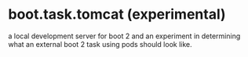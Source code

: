 # boot.task.tomcat (experimental)
a local development server for boot 2 and an experiment in determining what an external boot 2 task using pods should look like.
